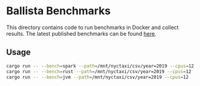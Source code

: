 # Ballista Benchmarks

This directory contains code to run benchmarks in Docker and collect results. The latest published benchmarks can be found [here](https://ballistacompute.org/benchmarks/).

## Usage
 
```bash
cargo run -- --bench=spark --path=/mnt/nyctaxi/csv/year=2019 --cpus=12
cargo run -- --bench=rust --path=/mnt/nyctaxi/csv/year=2019 --cpus=12
cargo run -- --bench=jvm --path=/mnt/nyctaxi/csv/year=2019 --cpus=12
``` 

